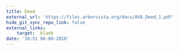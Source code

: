 ```yaml
---
title: Deed
external_url: 'https://files.arborvista.org/docs/AVA_Deed_1.pdf'
hide_git_sync_repo_link: false
external_links:
    target: _blank
date: '10:51 06-08-2018'
---
```


